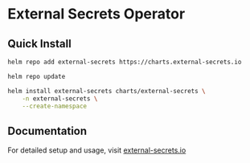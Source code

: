# External Secrets Operator

## Quick Install
```bash
helm repo add external-secrets https://charts.external-secrets.io

helm repo update

helm install external-secrets charts/external-secrets \
    -n external-secrets \
    --create-namespace
```

## Documentation
For detailed setup and usage, visit [external-secrets.io](https://external-secrets.io/latest/)